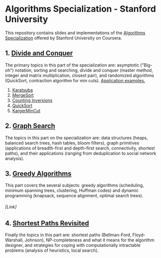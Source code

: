 # Algorithms Specialization - Stanford University 

This repository contains slides and implementations of the [Algorithms Specialization](https://www.coursera.org/specializations/algorithms#courses) offered by Stanford University on Coursera.

## 1. [Divide and Conquer](https://www.coursera.org/learn/algorithms-divide-conquer)

  The primary topics in this part of the specialization are: asymptotic ("Big-oh") notation, sorting and searching, divide and conquer (master method, integer and matrix multiplication, closest pair), and randomized algorithms (QuickSort, contraction algorithm for min cuts). [Application examples.](https://github.com/StephanePEILLET/Algorithms_Specialization/blob/main/Course%201%20-%20Divide%20and%20Conquer/Codes/Application%20examples.ipynb)

1. [Karatsuba](https://github.com/StephanePEILLET/Algorithms_Specialization/blob/main/Course%201%20-%20Divide%20and%20Conquer/Codes/karatsuba.py)  
2. [MergeSort](https://github.com/StephanePEILLET/Algorithms_Specialization/blob/main/Course%201%20-%20Divide%20and%20Conquer/Codes/mergesort.py)  
3. [Counting Inversions](https://github.com/StephanePEILLET/Algorithms_Specialization/blob/main/Course%201%20-%20Divide%20and%20Conquer/Codes/counting_inversions.py)  
4. [QuickSort](https://github.com/StephanePEILLET/Algorithms_Specialization/blob/main/Course%201%20-%20Divide%20and%20Conquer/Codes/quicksort.py)
5. [KargerMinCut](https://github.com/StephanePEILLET/Algorithms_Specialization/blob/main/Course%201%20-%20Divide%20and%20Conquer/Codes/karger.py)

## 2. [Graph Search](https://www.coursera.org/learn/algorithms-graphs-data-structures) 

  The topics in this part on the specialization are: data structures (heaps, balanced search trees, hash tables, bloom filters), graph primitives (applications of breadth-first and depth-first search, connectivity, shortest paths), and their applications (ranging from deduplication to social network analysis).
  
## 3. [Greedy Algorithms](https://www.coursera.org/learn/algorithms-greedy)

  This part covers the several subjects: greedy algorithms (scheduling, minimum spanning trees, clustering, Huffman codes) and dynamic programming (knapsack, sequence alignment, optimal search trees).
  ###### [Link]
  
## 4. [Shortest Paths Revisited](https://www.coursera.org/learn/algorithms-npcomplete)

  Finally the topics in this part are: shortest paths (Bellman-Ford, Floyd-Warshall, Johnson), NP-completeness and what it means for the algorithm designer, and strategies for coping with computationally intractable problems (analysis of heuristics, local search).

